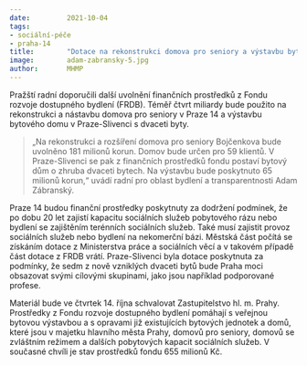 ```yaml
---
date:         2021-10-04
tags:         
- sociální-péče
- praha-14
title:        "Dotace na rekonstrukci domova pro seniory a výstavbu bytového domu"
image: 	      adam-zabransky-5.jpg
author:       MHMP
---
```


Pražští radní doporučili další uvolnění finančních prostředků z Fondu rozvoje dostupného bydlení (FRDB). Téměř čtvrt miliardy bude použito na rekonstrukci a nástavbu domova pro seniory v Praze 14 a výstavbu bytového domu v Praze-Slivenci s dvaceti byty.

> „Na rekonstrukci a rozšíření domova pro seniory Bojčenkova bude uvolněno 181 milionů korun. Domov bude určen pro 59 klientů. V Praze-Slivenci se pak z finančních prostředků fondu postaví bytový dům o zhruba dvaceti bytech. Na výstavbu bude poskytnuto 65 milionů korun,“ uvádí radní pro oblast bydlení a transparentnosti Adam Zábranský.

Praze 14 budou finanční prostředky poskytnuty za dodržení podmínek, že po dobu 20 let zajistí kapacitu sociálních služeb pobytového rázu nebo bydlení se zajištěním terénních sociálních služeb. Také musí zajistit provoz sociálních služeb nebo bydlení na nekomerční bázi. Městská část počítá se získáním dotace z Ministerstva práce a sociálních věcí a v takovém případě část dotace z FRDB vrátí. Praze-Slivenci byla dotace poskytnuta za podmínky, že sedm z nově vzniklých dvaceti bytů bude Praha moci obsazovat svými cílovými skupinami, jako jsou například podporované profese.

Materiál bude ve čtvrtek 14. října schvalovat Zastupitelstvo hl. m. Prahy. Prostředky z Fondu rozvoje dostupného bydlení pomáhají s veřejnou bytovou výstavbou a s opravami již existujících bytových jednotek a domů, které jsou v majetku hlavního města Prahy, domovů pro seniory, domovů se zvláštním režimem a dalších pobytových kapacit sociálních služeb. V současné chvíli je stav prostředků fondu 655 milionů Kč.


